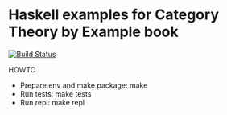 Haskell examples for Category Theory by Example book
====================================================

[![Build Status](https://travis-ci.org/CatTheoryByExample/hs-examples.svg?branch=master)](https://travis-ci.org/CatTheoryByExample/hs-examples)

HOWTO
- Prepare env and make package: make
- Run tests: make tests
- Run repl: make repl